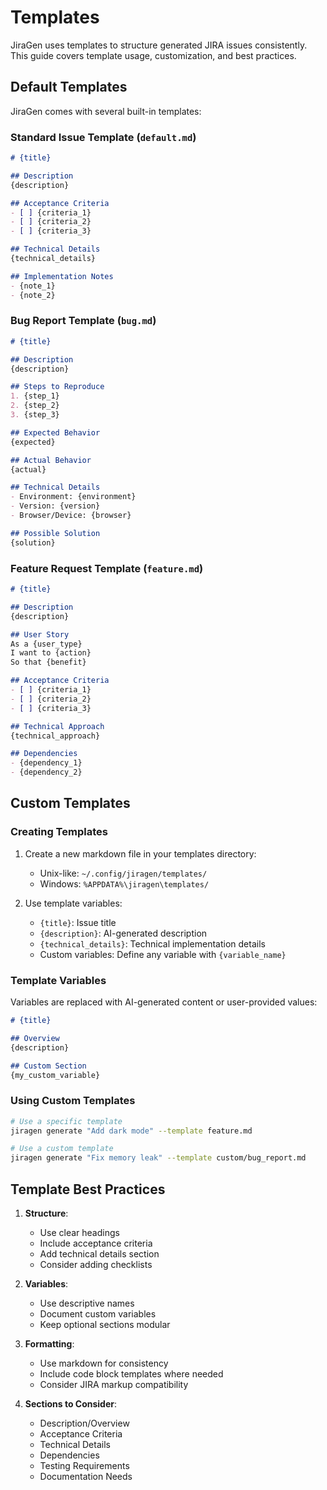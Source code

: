 # Templates

JiraGen uses templates to structure generated JIRA issues consistently. This guide covers template usage, customization, and best practices.

## Default Templates

JiraGen comes with several built-in templates:

### Standard Issue Template (`default.md`)
```markdown
# {title}

## Description
{description}

## Acceptance Criteria
- [ ] {criteria_1}
- [ ] {criteria_2}
- [ ] {criteria_3}

## Technical Details
{technical_details}

## Implementation Notes
- {note_1}
- {note_2}
```

### Bug Report Template (`bug.md`)
```markdown
# {title}

## Description
{description}

## Steps to Reproduce
1. {step_1}
2. {step_2}
3. {step_3}

## Expected Behavior
{expected}

## Actual Behavior
{actual}

## Technical Details
- Environment: {environment}
- Version: {version}
- Browser/Device: {browser}

## Possible Solution
{solution}
```

### Feature Request Template (`feature.md`)
```markdown
# {title}

## Description
{description}

## User Story
As a {user_type}
I want to {action}
So that {benefit}

## Acceptance Criteria
- [ ] {criteria_1}
- [ ] {criteria_2}
- [ ] {criteria_3}

## Technical Approach
{technical_approach}

## Dependencies
- {dependency_1}
- {dependency_2}
```

## Custom Templates

### Creating Templates

1. Create a new markdown file in your templates directory:
   - Unix-like: `~/.config/jiragen/templates/`
   - Windows: `%APPDATA%\jiragen\templates/`

2. Use template variables:
   - `{title}`: Issue title
   - `{description}`: AI-generated description
   - `{technical_details}`: Technical implementation details
   - Custom variables: Define any variable with `{variable_name}`

### Template Variables

Variables are replaced with AI-generated content or user-provided values:

```markdown
# {title}

## Overview
{description}

## Custom Section
{my_custom_variable}
```

### Using Custom Templates

```bash
# Use a specific template
jiragen generate "Add dark mode" --template feature.md

# Use a custom template
jiragen generate "Fix memory leak" --template custom/bug_report.md
```

## Template Best Practices

1. **Structure**:
   - Use clear headings
   - Include acceptance criteria
   - Add technical details section
   - Consider adding checklists

2. **Variables**:
   - Use descriptive names
   - Document custom variables
   - Keep optional sections modular

3. **Formatting**:
   - Use markdown for consistency
   - Include code block templates where needed
   - Consider JIRA markup compatibility

4. **Sections to Consider**:
   - Description/Overview
   - Acceptance Criteria
   - Technical Details
   - Dependencies
   - Testing Requirements
   - Documentation Needs
